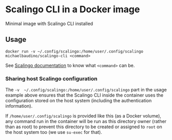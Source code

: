 # Scalingo CLI in a Docker image

Minimal image with Scalingo CLI installed

## Usage

```shell
docker run -v ~/.config/scalingo:/home/user/.config/scalingo michaelbaudino/scalingo-cli <command>
```

See [Scalingo documentation](https://doc.scalingo.com/platform/cli/features) to know what `<command>` can be.

### Sharing host Scalingo configuration

The `-v  ~/.config/scalingo:/home/user/.config/scalingo` part in the usage example above ensures that the Scalingo CLI inside the container uses the configuration stored on the host system  (including the authentication information).

If `/home/user/.config/scalingo` is provided like this (as a Docker volume), any command run in the container will be run as this directory owner (rather than as root) to prevent this directory to be created or assigned to `root` on the host system too (we use `su-exec` for that).
